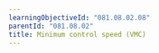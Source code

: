 ```yaml
---
learningObjectiveId: "081.08.02.08"
parentId: "081.08.02"
title: Minimum control speed (VMC)
---
```

